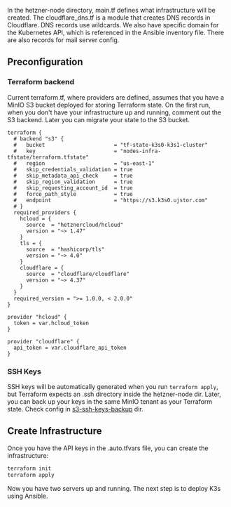 In the hetzner-node directory, main.tf defines what infrastructure will be created. The cloudflare_dns.tf is a module that creates DNS records in Cloudflare. DNS records use wildcards. We also have specific domain for the Kubernetes API, which is referenced in the Ansible inventory file. There are also records for mail server config.

## Preconfiguration

### Terraform backend
Current terraform.tf, where providers are defined, assumes that you have a MinIO S3 bucket deployed for storing Terraform state.
On the first run, when you don't have your infrastructure up and running, comment out the S3 backend. Later you can migrate your state to the S3 bucket.

```hcl
terraform {
  # backend "s3" {
  #   bucket                      = "tf-state-k3s0-k3s1-cluster"
  #   key                         = "nodes-infra-tfstate/terraform.tfstate"
  #   region                      = "us-east-1"
  #   skip_credentials_validation = true
  #   skip_metadata_api_check     = true
  #   skip_region_validation      = true
  #   skip_requesting_account_id  = true
  #   force_path_style            = true
  #   endpoint                    = "https://s3.k3s0.ujstor.com"
  # }
  required_providers {
    hcloud = {
      source  = "hetznercloud/hcloud"
      version = "~> 1.47"
    }
    tls = {
      source  = "hashicorp/tls"
      version = "~> 4.0"
    }
    cloudflare = {
      source  = "cloudflare/cloudflare"
      version = "~> 4.37"
    }
  }
  required_version = ">= 1.0.0, < 2.0.0"
}

provider "hcloud" {
  token = var.hcloud_token
}

provider "cloudflare" {
  api_token = var.cloudflare_api_token
}
```

### SSH Keys

SSH keys will be automatically generated when you run `terraform apply`, but Terraform expects an .ssh directory inside the hetzner-node dir.
Later, you can back up your keys in the same MinIO tenant as your Terraform state.
Check config in [s3-ssh-keys-backup]() dir.

## Create Infrastructure

Once you have the API keys in the .auto.tfvars file, you can create the infrastructure:

```bash
terraform init
terraform apply
```

Now you have two servers up and running. The next step is to deploy K3s using Ansible.
